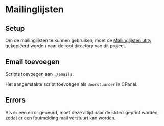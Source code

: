 # Mailinglijsten

## Setup

Om de mailinglijsten te kunnen gebruiken, moet de [Mailinglijsten utity](https://github.com/KSA-De-Biekorf/mails) gekopiëerd worden naar de root directory van dit project.

## Email toevoegen

Scripts toevoegen aan `./emails`.

Het aangemaakte script toevoegen als `doorstuurder` in CPanel.

## Errors

Als er een error gebeurd, moet deze altijd naar de stderr geprint worden, zodat er een foutmelding mail verstuurt kan worden.
